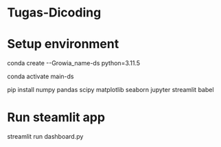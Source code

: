 # Tugas-Dicoding
# Setup environment
conda create --Growia_name-ds python=3.11.5

conda activate main-ds

pip install numpy pandas scipy matplotlib seaborn jupyter streamlit babel
# Run steamlit app
streamlit run dashboard.py
